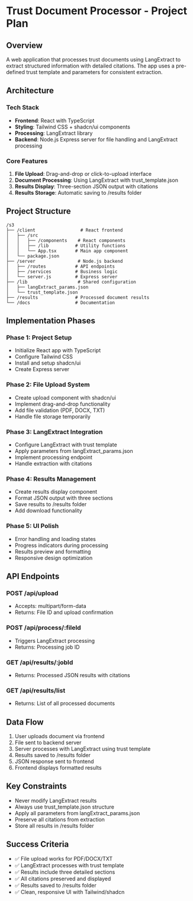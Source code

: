 # Trust Document Processor - Project Plan

## Overview
A web application that processes trust documents using LangExtract to extract structured information with detailed citations. The app uses a pre-defined trust template and parameters for consistent extraction.

## Architecture

### Tech Stack
- **Frontend**: React with TypeScript
- **Styling**: Tailwind CSS + shadcn/ui components
- **Processing**: LangExtract library
- **Backend**: Node.js Express server for file handling and LangExtract processing

### Core Features
1. **File Upload**: Drag-and-drop or click-to-upload interface
2. **Document Processing**: Using LangExtract with trust_template.json
3. **Results Display**: Three-section JSON output with citations
4. **Results Storage**: Automatic saving to /results folder

## Project Structure
```
/s3
├── /client                 # React frontend
│   ├── /src
│   │   ├── /components    # React components
│   │   ├── /lib          # Utility functions
│   │   └── App.tsx       # Main app component
│   └── package.json
├── /server                # Node.js backend
│   ├── /routes           # API endpoints
│   ├── /services         # Business logic
│   └── server.js         # Express server
├── /lib                   # Shared configuration
│   ├── langExtract_params.json
│   └── trust_template.json
├── /results              # Processed document results
└── /docs                 # Documentation

```

## Implementation Phases

### Phase 1: Project Setup
- Initialize React app with TypeScript
- Configure Tailwind CSS
- Install and setup shadcn/ui
- Create Express server

### Phase 2: File Upload System
- Create upload component with shadcn/ui
- Implement drag-and-drop functionality
- Add file validation (PDF, DOCX, TXT)
- Handle file storage temporarily

### Phase 3: LangExtract Integration
- Configure LangExtract with trust template
- Apply parameters from langExtract_params.json
- Implement processing endpoint
- Handle extraction with citations

### Phase 4: Results Management
- Create results display component
- Format JSON output with three sections
- Save results to /results folder
- Add download functionality

### Phase 5: UI Polish
- Error handling and loading states
- Progress indicators during processing
- Results preview and formatting
- Responsive design optimization

## API Endpoints

### POST /api/upload
- Accepts: multipart/form-data
- Returns: File ID and upload confirmation

### POST /api/process/:fileId
- Triggers LangExtract processing
- Returns: Processing job ID

### GET /api/results/:jobId
- Returns: Processed JSON results with citations

### GET /api/results/list
- Returns: List of all processed documents

## Data Flow
1. User uploads document via frontend
2. File sent to backend server
3. Server processes with LangExtract using trust template
4. Results saved to /results folder
5. JSON response sent to frontend
6. Frontend displays formatted results

## Key Constraints
- Never modify LangExtract results
- Always use trust_template.json structure
- Apply all parameters from langExtract_params.json
- Preserve all citations from extraction
- Store all results in /results folder

## Success Criteria
- ✅ File upload works for PDF/DOCX/TXT
- ✅ LangExtract processes with trust template
- ✅ Results include three detailed sections
- ✅ All citations preserved and displayed
- ✅ Results saved to /results folder
- ✅ Clean, responsive UI with Tailwind/shadcn